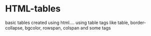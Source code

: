# HTML-tables
basic tables created using html....
using table tags like table, border-collapse, bgcolor, rowspan, colspan and some tags
